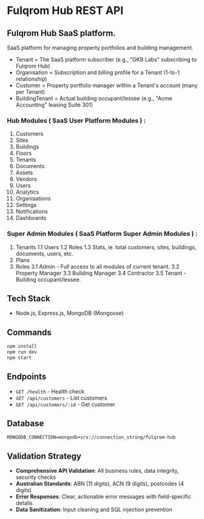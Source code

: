 # Fulqrom Hub REST API


## Fulqrom Hub SaaS platform.
SaaS platform for managing property portfolios and building management.
- Tenant = The SaaS platform subscriber (e.g., "GKB Labs" subscribing to Fulqrom Hub)
- Organisation = Subscription and billing profile for a Tenant (1-to-1 relationship)
- Customer = Property portfolio manager within a Tenant's account (many per Tenant)
- BuildingTenant = Actual building occupant/lessee (e.g., "Acme Accounting" leasing Suite 301)



### Hub Modules ( SaaS User Platform Modules ) : 
1. Customers
2. Sites
3. Buildings
4. Floors
5. Tenants
6. Documents
7. Assets
8. Vendors
9. Users
10. Analytics
11. Organisations
12. Settings
13. Notifications
16. Dashboards

### Super Admin Modules ( SaaS Platform Super Admin Modules ) :
1. Tenants
    1.1 Users
    1.2 Roles
    1.3 Stats, ie. total customers, sites, buildings, documents, users, etc.
2. Plans
3. Roles
    3.1 Admin - Full access to all modules of current tenant.
    3.2 Property Manager
    3.3 Building Manager
    3.4 Contractor
    3.5 Tenant - Building occupant/lessee.
 

## Tech Stack
- Node.js, Express.js, MongoDB (Mongoose)


## Commands
```bash
npm install
npm run dev
npm start
```

## Endpoints
- `GET /health` - Health check
- `GET /api/customers` - List customers
- `GET /api/customers/:id` - Get customer

## Database
```
MONGODB_CONNECTION=mongodb+srv://connection_string/fulqrom-hub
```

## Validation Strategy
- **Comprehensive API Validation**: All business rules, data integrity, security checks
- **Australian Standards**: ABN (11 digits), ACN (9 digits), postcodes (4 digits)
- **Error Responses**: Clear, actionable error messages with field-specific details
- **Data Sanitization**: Input cleaning and SQL injection prevention